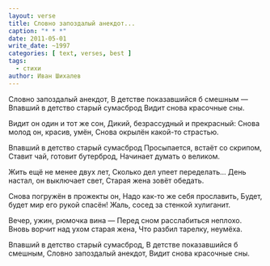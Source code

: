 ```yaml
---
layout: verse
title: Словно запоздалый анекдот...
caption: "* * *"
date: 2011-05-01
write_date: ~1997
categories: [ text, verses, best ]
tags:
  - стихи
author: Иван Шихалев
---
```

Словно запоздалый анекдот,
В детстве показавшийся б смешным —
Впавший в детство старый сумасброд
Видит снова красочные сны.

Видит он один и тот же сон,
Дикий, безрассудный и прекрасный:
Снова молод он, красив, умён,
Снова окрылён какой-то страстью.

Впавший в детство старый сумасброд
Просыпается, встаёт со скрипом,
Ставит чай, готовит бутерброд,
Начинает думать о великом.

Жить ещё не менее двух лет,
Сколько дел упеет переделать...
День настал, он выключает свет,
Старая жена зовёт обедать.

Снова погружён в прожекты он,
Надо как-то же себя прославить,
Будет, будет мир его рукой спасён!
Жаль, сосед за стенкой хулиганит.

Вечер, ужин, рюмочка вина —
Перед сном расслабиться неплохо.
Вновь ворчит над ухом старая жена,
Что разбил тарелку, неумёха.

Впавший в детство старый сумасброд,
В детстве показавшийся б смешным,
Словно запоздалый анекдот,
Видит снова красочные сны.
